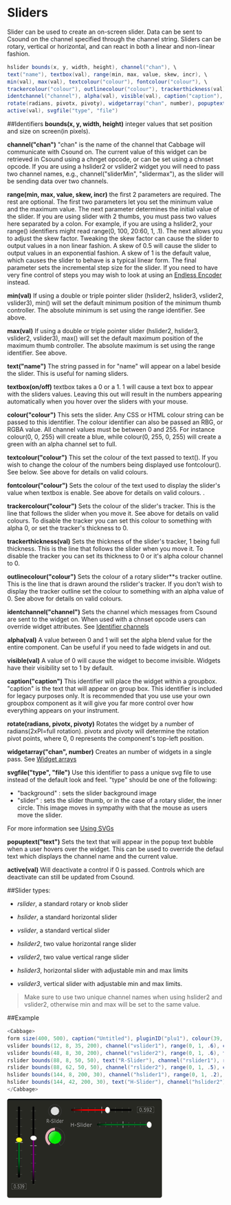 # Sliders

Slider can be used to create an on-screen slider. Data can be sent to Csound on the channel specified through the channel string. Sliders can be rotary, vertical or horizontal, and can react in both a linear and non-linear fashion. 


```csharp
hslider bounds(x, y, width, height), channel("chan"), \
text("name"), textbox(val), range(min, max, value, skew, incr), \
min(val), max(val), textcolour("colour"), fontcolour("colour"), \
trackercolour("colour"), outlinecolour("colour"), trackerthickness(val)
identchannel("channel"), alpha(val), visible(val), caption("caption"), \
rotate(radians, pivotx, pivoty), widgetarray("chan", number), popuptext("text") \
active(val), svgfile("type", "file")
```
<!--(End of syntax)/-->

##Identifiers
**bounds(x, y, width, height)** integer values that set position and size on screen(in pixels). 

**channel("chan")** "chan" is the name of the channel that Cabbage will communicate with Csound on. The current value of this widget can be retrieved in Csound using a chnget opcode, or can be set using a chnset opcode. If you are using a hslider2 or vslider2 widget you will need to pass two channel names, e.g., channel("sliderMin", "slidermax"), as the slider will be sending data over two channels. 

**range(min, max, value, skew, incr)** the first 2 parameters are required. The rest are optional. The first two parameters let you set the minimum value and the maximum value. The next parameter determines the initial value of the slider. If you are using slider with 2 thumbs, you must pass two values here separated by a colon. For example, if you are using a hslider2, your range() identifiers might read range(0, 100, 20:60, 1, .1). The next allows you to adjust the skew factor. Tweaking the skew factor can cause the slider to output values in a non linear fashion. A skew of 0.5 will cause the slider to output values in an exponential fashion. A skew of 1 is the default value, which causes the slider to behave is a typical linear form. The final parameter sets the incremental step size for the slider. If you need to have very fine control of steps you may wish to look at using an [Endless Encoder](./encoder.md) instead. 

**min(val)** If using a double or triple pointer slider (hslider2, hslider3, vslider2, vslider3), min() will set the default minimum position of the minimum thumb controller. The absolute minimum is set using the range identifier. See above.

**max(val)** If using a double or triple pointer slider (hslider2, hslider3, vslider2, vslider3), max() will set the default maximum position of the maximum thumb controller. The absolute maximum is set using the range identifier. See above. 

**text("name")** The string passed in for "name" will appear on a label beside the slider. This is useful for naming sliders.   

**textbox(on/off)** textbox takes a 0 or a 1. 1 will cause a text box to appear with the sliders values. Leaving this out will result in the numbers appearing automatically when you hover over the sliders with your mouse.

**colour("colour")** This sets the slider. Any CSS or HTML colour string can be passed to this identifier. The colour identifier can also be passed an RBG, or RGBA value. All channel values must be between 0 and 255. For instance colour(0, 0, 255) will create a blue, while colour(0, 255, 0, 255) will create a green with an alpha channel set to full. 

**textcolour("colour")** This set the colour of the text passed to text(). If you wish to change the colour of the numbers being displayed use fontcolour(). See below. See above for details on valid colours. 

**fontcolour("colour")** Sets the colour of the text used to display the slider's value when textbox is enable. See above for details on valid colours. .

**trackercolour("colour")** Sets the colour of the slider's tracker. This is the line that follows the slider when you move it. See above for details on valid colours. To disable the tracker you can set this colour to something with alpha 0, or set the tracker's thickness to 0. 

**trackerthickness(val)** Sets the thickness of the slider's tracker, 1 being full thickness. This is the line that follows the slider when you move it. To disable the tracker you can set its thickness to 0 or it's alpha colour channel to 0. 

**outlinecolour("colour")** Sets the colour of a rotary slider**s tracker outline. This is the line that is drawn around the rslider's tracker. If you don't wish to display the tracker outline set the colour to something with an alpha value of 0. See above for details on valid colours.  

**identchannel("channel")** Sets the channel which messages from Csound are sent to the widget on. When used with a chnset opcode users can override widget attributes. See [Identifier channels](./identchannels.md) 

**alpha(val)** A value between 0 and 1 will set the alpha blend value for the entire component. Can be useful if you need to fade widgets in and out. 

**visible(val)** A value of 0 will cause the widget to become invisible. Widgets have their visibility set to 1 by default. 

**caption("caption")** This identifier will place the widget within a groupbox. "caption" is the text that will appear on group box. This identifier is included for legacy purposes only. It is recommended that you use use your own groupbox component as it will give you far more control over how everything appears on your instrument. 

**rotate(radians, pivotx, pivoty)** Rotates the widget by a number of radians(2xPI=full rotation). pivotx and pivoty will determine the rotation pivot points, where 0, 0 represents the component's top-left position. 

**widgetarray("chan", number)** Creates an number of widgets in a single pass. See [Widget arrays](./widget_arrays.md)

**svgfile("type", "file")** Use this identifier to pass a unique svg file to use instead of the default look and feel. "type" should be one of the following:

- "background" : sets the slider background image
- "slider" : sets the slider thumb, or in the case of a rotary slider, the inner circle. This image moves in sympathy with that the mouse as users move the slider.

For more information see [Using SVGs](./using_svgs.md)

**popuptext("text")** Sets the text that will appear in the popup text bubble when a user hovers over the widget. This can be used to override the defaul text which displays the channel name and the current value. 

**active(val)** Will deactivate a control if 0 is passed. Controls which are deactivate can still be updated from Csound.

<!--(End of identifiers)/-->

##Slider types:

* *rslider*, a standard rotary or knob slider

* *hslider*, a standard horizontal slider

* *vslider*, a standard vertical slider

* *hslider2*, two value horizontal range slider

* *vslider2*, two value vertical range slider

* *hslider3*, horizontal slider with adjustable min and max limits

* *vslider3*, vertical slider with adjustable min and max limits.

>Make sure to use two unique channel names when using hslider2 and vslider2, otherwise min and max will be set to the same value. 

##Example

```csharp
<Cabbage>
form size(400, 500), caption("Untitled"), pluginID("plu1"), colour(39, 40, 34)
vslider bounds(12, 8, 35, 200), channel("vslider1"), range(0, 1, .6), colour("yellow"), textbox(1)
vslider bounds(48, 8, 30, 200), channel("vslider2"), range(0, 1, .6), trackercolour("purple")
rslider bounds(88, 8, 50, 50), text("R-Slider"), channel("rslider1"), range(0, 1, 0)
rslider bounds(88, 62, 50, 50), channel("rslider2"), range(0, 1, .5), colour("lime"), trackercolour("pink")
hslider bounds(144, 8, 200, 30), channel("hslider1"), range(0, 1, .2), trackercolour("red"), textbox(1)
hslider bounds(144, 42, 200, 30), text("H-Slider"), channel("hslider2"), range(0, 1, 1)
</Cabbage>
```

![](images/sliderExample.png)
